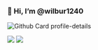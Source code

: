 ### 👋 Hi, I’m @wilbur1240

![Github Card profile-details](http://github-profile-summary-cards.vercel.app/api/cards/profile-details?username=wilbur1240&theme=github_dark)

![](http://github-profile-summary-cards.vercel.app/api/cards/stats?username=wilbur1240&theme=github_dark) ![](http://github-profile-summary-cards.vercel.app/api/cards/most-commit-language?username=wilbur1240&theme=github_dark)
<!---
Laipi1240/Laipi1240 is a ✨ special ✨ repository because its `README.md` (this file) appears on your GitHub profile.
You can click the Preview link to take a look at your changes.
--->
